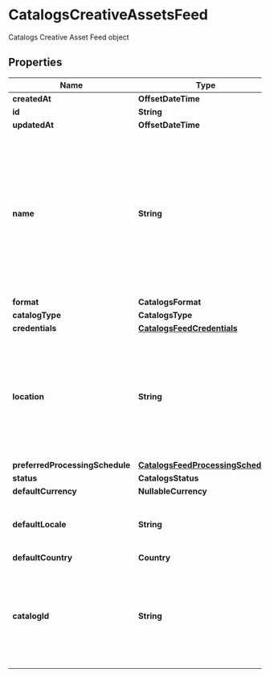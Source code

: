 

# CatalogsCreativeAssetsFeed

Catalogs Creative Asset Feed object

## Properties

Name | Type | Description | Notes
------------ | ------------- | ------------- | -------------
**createdAt** | **OffsetDateTime** |  | 
**id** | **String** |  | 
**updatedAt** | **OffsetDateTime** |  | 
**name** | **String** | A human-friendly name associated to a given feed. This value is currently nullable due to historical reasons. It is expected to become non-nullable in the future. | 
**format** | **CatalogsFormat** |  | 
**catalogType** | **CatalogsType** |  | 
**credentials** | [**CatalogsFeedCredentials**](CatalogsFeedCredentials.md) |  | 
**location** | **String** | The URL where a feed is available for download. This URL is what Pinterest will use to download a feed for processing. | 
**preferredProcessingSchedule** | [**CatalogsFeedProcessingSchedule**](CatalogsFeedProcessingSchedule.md) |  | 
**status** | **CatalogsStatus** |  | 
**defaultCurrency** | **NullableCurrency** |  | 
**defaultLocale** | **String** | The locale used within a feed for product descriptions. | 
**defaultCountry** | **Country** |  | 
**catalogId** | **String** | Catalog id pertaining to the feed. If not provided, feed will use a default catalog based on type. | 



